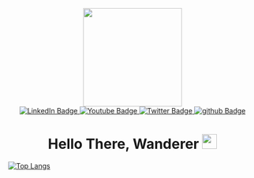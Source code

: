 <div id="header" align="center">
  <img src="https://media2.giphy.com/media/zhYSVCirREeIZtONCI/giphy.gif?cid=ecf05e47io2vwif3p13iez6kzhyjg5yqf7inug8157pm4h9x&rid=giphy.gif&ct=s" width="200"/>
</div>
<div id="badges" align="center">
  <a href="https://www.linkedin.com/in/sayak-raha-476129224/" target="_blank">
    <img src="https://img.shields.io/badge/LinkedIn-blue?style=for-the-badge&logo=linkedin&logoColor=white" alt="LinkedIn Badge"/>
  </a>
  <a href="https://www.youtube.com/channel/UCK9DUXUfooqX4VkL-v1qTGg" target="_blank">
    <img src="https://img.shields.io/badge/YouTube-red?style=for-the-badge&logo=youtube&logoColor=white" alt="Youtube Badge"/>
  </a>
  <a href="https://twitter.com/RahaSayak" target="_blank">
    <img src="https://img.shields.io/badge/Twitter-blue?style=for-the-badge&logo=twitter&logoColor=white" alt="Twitter Badge"/>
  </a>
  <a href="https://github.com/sayak-12" target="_blank">
    <img src="https://img.shields.io/badge/Github-black?style=for-the-badge&logo=github&logoColor=white" alt="github Badge"/>
  </a>
</div>
<div align="center"><img src="https://komarev.com/ghpvc/?username=sayak-12&style=flat-square&color=blue" alt=""/></div>
<h1 align="center">
  Hello There, Wanderer
  <img src="https://media.giphy.com/media/hvRJCLFzcasrR4ia7z/giphy.gif" width="30px"/>
</h1>

[![Top Langs](https://github-readme-stats.vercel.app/api/top-langs/?username=sayak-12&layout=compact&theme=vision-friendly-dark)](https://github.com/sayak-12/github-readme-stats)

